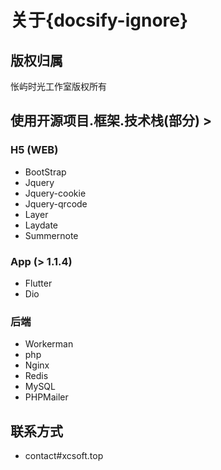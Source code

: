 # 关于{docsify-ignore}
## 版权归属

怅屿时光工作室版权所有

## 使用开源项目.框架.技术栈(部分) > 

### H5 (WEB)

- BootStrap
- Jquery
- Jquery-cookie
- Jquery-qrcode
- Layer
- Laydate
- Summernote

### App (> 1.1.4)

- Flutter
- Dio

### 后端

- Workerman
- php
- Nginx
- Redis
- MySQL
- PHPMailer

## 联系方式

 - contact#xcsoft.top
